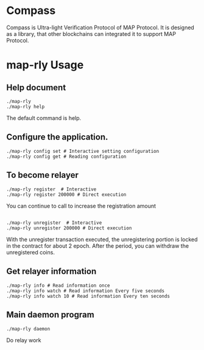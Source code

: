 # Compass
Compass is Ultra-light Verification Protocol of MAP Protocol. It is designed as a library, that other blockchains can integrated it to support MAP Protocol.

# map-rly Usage

##  Help document
```shell
./map-rly 
./map-rly help  
```
<p>The default command is help.</p>

## Configure the application.
```shell
./map-rly config set # Interactive setting configuration
./map-rly config get # Reading configuration
```

## To become relayer
```shell
./map-rly register  # Interactive
./map-rly register 200000 # Direct execution
```
<p>You can continue to call to increase the registration amount</p>

## 
```shell
./map-rly unregister  # Interactive
./map-rly unregister 200000 # Direct execution
```
<p>With the unregister transaction executed, the unregistering portion is locked in the contract for about 2 epoch. After the period, you can withdraw the unregistered coins.</p>

##  Get relayer information
```shell
./map-rly info # Read information once
./map-rly info watch # Read information Every five seconds
./map-rly info watch 10 # Read information Every ten seconds
```

## Main daemon program
```shell
./map-rly daemon
```
<p>Do relay work</p>


